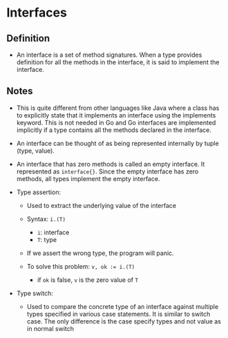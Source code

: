 # Interfaces

## Definition
- An interface is a set of method signatures. When a type provides definition for all the methods in the interface, it is said to implement the interface.

## Notes
- This is quite different from other languages like Java where a class has to explicitly state that it implements an interface using the implements keyword. This is not needed in Go and Go interfaces are implemented implicitly if a type contains all the methods declared in the interface.

- An interface can be thought of as being represented internally by tuple (type, value).

- An interface that has zero methods is called an empty interface. It represented as ```interface{}```. Since the empty interface has zero methods, all types implement the empty interface.

- Type assertion:
    - Used to extract the underlying value of the interface
    - Syntax: ```i.(T)```
        - ```i```: interface
        - ```T```: type
    
    - If we assert the wrong type, the program will panic.
    - To solve this problem: ```v, ok := i.(T)```
        - if ```ok``` is false, ```v``` is the zero value of ```T``` 

- Type switch:
    - Used to compare the concrete type of an interface against multiple types specified in various case statements. It is similar to switch case. The only difference is the case specify types and not value as in normal switch